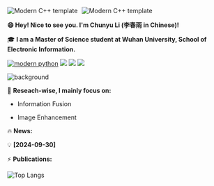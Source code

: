 <div id="title" align=left>

<img src="github-sub-title:img" alt="Modern C++ template" style="float: left; margin-right: 10px;">

![Modern C++ template][github-sub-title:img] 

**😄 Hey! Nice to see you. I'm Chunyu Li (李春雨 in Chinese)!**

:mortar_board: **I am a Master of Science student at Wuhan University, School of Electronic Information.**

[![modern python](https://img.shields.io/badge/code-%20Python-blue)](https://learn.microsoft.com/zh-cn/cpp/cpp/welcome-back-to-cpp-modern-cpp) 
![](https://img.shields.io/badge/讨厌-学习-yellow)
![](https://img.shields.io/badge/性格-开朗-red) 
![](https://img.shields.io/badge/爱好-二次元-red)
</div>

![background](image/头像.jpg)
<!--![Chunyu Li's GitHub stats](https://github-readme-stats.vercel.app/api?username=licy2001&show_icons=true&theme=vue)-->
<!--&show=reviews,discussions_started,discussions_answered,prs_merged,prs_merged_percentage-->

:rocket: **Reseach-wise, I mainly focus on:**

- Information Fusion

- Image Enhancement

:fire: **News:**

:bulb: **[2024-09-30]**

:zap: **Publications:**
 
<!--
[![知乎](https://img.shields.io/badge/%E7%9F%A5%E4%B9%8E-mq%E7%99%BD-yello)](https://www.zhihu.com/people/o4ze4r)
[![youtube](https://img.shields.io/badge/video-YouTube-red)](https://www.youtube.com/channel/UCey35Do4RGewqr-6EiaCJrg)
![Visitor Count](https://profile-counter.glitch.me/licy0089/count.svg)
-->

<!--
[![modern cpp](https://img.shields.io/badge/code-Modern%20C++-blue)](https://learn.microsoft.com/zh-cn/cpp/cpp/welcome-back-to-cpp-modern-cpp) 
-->


[github-sub-title:img]: https://readme-typing-svg.herokuapp.com?font=Segoe+Script&center=true&lines=Chunyu-Li.
![Top Langs](https://github-readme-stats.vercel.app/api/top-langs/?username=licy2001&layout=donut)



